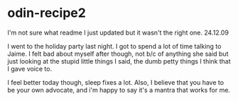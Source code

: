 # odin-recipe2
I'm not sure what readme I just updated but it wasn't the right one. 24.12.09
<p>I went to the holiday party last night. I got to spend a lot of time talking to Jaime. 
I felt bad about myself after though, not b/c of anything she said but just looking at the stupid little things I said, 
the dumb petty things I think that I gave voice to. </p>

I feel better today though, sleep fixes a lot. Also, I believe that you have to be your own advocate, 
and i'm happy to say it's a mantra that works for me.